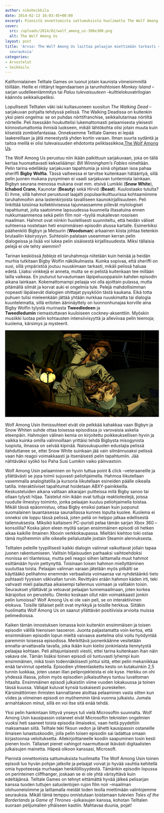 ```yaml
---
author: nikoheikkila
date: 2014-02-13 16:03:45+00:00
excerpt: Pienistä onnettomista sattumuksista huolimatta The Wolf Among Usin toinen episodi luo hyvän pohjan jatkolle ja pelaajat voivat jo hyvää vauhtia kehitellä omia hypoteeseja murhaajan henkilöllisyydestä.
cover:
  src: /uploads/2014/02/wolf_among_us-300x300.png
  alt: The Wolf Among Us
layout: post
title: 'Arvio: The Wolf Among Us laittaa pelaajan miettimään tarkasti valintojensa
  seurauksia'
categories:
- Arvostelut
- Seikkailu
---
```


Kalifornialainen Telltale Games on luonut jotain kaunista viimeisimmillä töillään. Heille ei riittänyt legendaarisen ja tarunhohtoisen _Monkey Island_ –sarjan uudelleenlämmitys tai _Paluu tulevaisuuteen_ –kulttielokuvatrilogian käännös seikkailupeliksi.

Lopullisesti Telltalen väki iski kultasuoneen suositun _The Walking Dead_ –sarjakuvan pohjalta tehdyssä pelissä. The Walking Deadissa on kuitenkin yksi pieni ongelma: se on puhdas nörttifranchise, seikkailutarinaa nörtiltä nörteille. Peli itsessään houkuttelisi lukemattomasti pelaamisesta yleisesti kiinnostumattomia ihmisiä luokseen, mikäli lähtökohta olisi jotain muuta kuin kliseistä zombiefantasiaa. Onneksemme Telltale Games ei lepää laakereillaan ja jätä menestystä yhden kortin varaan. Ilman suurta sydäntä ja taitoa meillä ei olisi tulevaisuuden ehdotonta peliklassikkoa,[The Wolf Among Us](http://www.telltalegames.com/thewolfamongus/).

The Wolf Among Us perustuu niin ikään palkittuun sarjakuvaan, joka on tällä kertaa huomattavasti kekseliäämpi: _Bill Winningham’s Fables_ nimeltään. Pelin tarina edelläkäy sarjakuvan tapahtumia ja siinä ohjataan isoa pahaa sheriffi **Bigby Wolfia**. Tässä vaiheessa ei tarvitse kuitenkaan hätääntyä, sillä pelin juonen mukana pysyminen ei vaadi sarjakuvan tuntemista lainkaan. Bigbyn seurana menossa mukana ovat mm. etsivä Lumikki (**Snow White**), **Ichabod Crane**, Kaunotar (**Beauty**) sekä Hirviö (**Beast**). Kuulostaako tutulta? Ei ihme, sillä hahmot perustuvat laajalti populaarikulttuurissa kohtaamiimme taruhahmoihin aina lastenkirjoista tavalliseen kaunokirjallisuuteen. Peli linkittää toisiinsa kollektiivisessa tajunnassamme piilevät mytologiset tapahtumat, joita saatoimme lapsuudessa kuunnella iltasatuina ennen nukkumaanmenoa sekä pelin film noir –tyyliä mukailevan rosoisen maailman. Hahmot ovat niinkin huolellisesti suunniteltu, että heidän väliset suhteensa nostetaan heti ensimmäisen episodin alussa kartalle. Esimerkiksi päähenkilö Bigbyn ja Metsurin (**Woodsman**) arkaainen kiista johtaa tietenkin brutaaliin käsirysyyn. Suhteisiin palataan useamman kerran pelin dialogeissa ja lisää voi lukea pelin sisäisestä kirjallisuudesta. Miksi tällaisia pelejä ei ole tehty aiemmin?

Tarinan keskiössä _fableja_ eli taruhahmoja niitetään kuin heinää ja heidän murhia tutkitaan Bigby Wolfin näkökulmasta. Kuinka sopivaa, että sheriffi on susi, sillä ympäristöä joutuu nuuskimaan tarkasti, mikäli pelissä haluaa edetä. Liiaksi vinkkejä ei anneta, mutta se ei pelistä kuitenkaan tee millään lailla vaikeaa. En joutunut turvautumaan läpipeluuoppaisiin kahden episodin aikana lainkaan. Kokemattomampi pelaaja voi olla ajoittain pulassa, mutta pitämällä silmät ja korvat auki ei ongelmia tule. Pelejä mahdollisimman nopeasti läpäisevät dialogien ohittajat pysyköön tästä kaukana. Eikä totta puhuen tulisi mieleenkään jättää yhtään nurkkaa nuuskimatta tai dialogia kuuntelematta, sillä eritoten ääninäyttely on luonnonhunajaa korville aina Bigby Wolfin tylystä murinasta **Tweedledeen** ja **Tweedledumin** riemastuttavan kuuloiseen cockney-aksenttiin. Myöskin musiikki luotaa pelin kohtausten intensiivisyyttä ja alleviivaa pelin teemoja; kuolema, kärsimys ja mysteerit.

[![Wolf Among Us: Bigby Wolf & Woodsman](/uploads/2014/02/bigby_and_woodsman.jpg)](/uploads/2014/02/bigby_and_woodsman.jpg)

Wolf Among Usin ihmissuhteet eivät ole pelkkää kahakkaa vaan Bigbyn ja Snow Whiten suhde ottaa toisessa episodissa jo varovaisia askelia eteenpäin. Hahmojen välinen kemia on kirjoitettu poikkeuksellisen hyvin ja vaikka kuinka omilla valinnoillaan yrittäisi tehdä Bigbysta misogynista luopiota, ilmassa on selvää kipinää. Naissukupuolen edustajia pelissä ilahduttanee se, ettei Snow White suinkaan jää vain silmänruoaksi pelissä vaan hän reagoi voimakkaasti ja itsenäisesti pelin tapahtumiin. Jää nähtäväksi syökö Iso Paha Susi Lumikin vaiko päinvastoin.

Wolf Among Usin pelaaminen on hyvin tuttua point & click –veteraaneille ja yllättävästi se jopa toimii sujuvasti peliohjaimella. Hahmoa liikutellaan vasemmalla analogitatilla ja kursoria liikutellaan esineiden päälle oikealla tatilla. Interaktiiviset tapahtumat hoidetaan ABXY-painikkeilla. Keskusteluiden aikana valitaan aikarajan puitteissa mitä Bigby sanoo tai ollaan tylysti hiljaa. Taistelut niin ikään ovat tuttuja reaktiotestejä, joissa ruudulle ilmestyy toiminto, jonka pelaajan kuuluu peliohjaimella toistaa. Mikäli tässä epäonnistuu, ottaa Bigby ensiksi pataan kuin juopunut suomalainen lauantaisessa saunaillassa kunnes lopulta kuolee. Kuolema ei onneksi ole loppu tässä pelissä, joten peliä on helppo jatkaa edellisestä tallennuksesta. Miksikö kaltaiseni PC-puristi pelaa tämän sarjan Xbox 360 –konsolilla? Koska jalon eleen myötä sarjan ensimmäinen episodi oli hetken aikaa kaikille ilmainen Xboxin verkkokaupassa. Mieltäni kiehtoo toki ostaa tämä myöhemmin sille oikealle pelialustalle jostain Steamin alennuksesta.

Telltalen peleille tyypillisesti kaikki dialogin valinnat vaikuttavat jollain tapaa juonen rakentumiseen. Valitsin hiljaisuuden parhaaksi vaihtoehdoksi monissa eri tilanteissa, mutta peli reagoi siihen laittamalla muut hahmot esittämään hyvin pettynyttä. Toisinaan toisen hahmon miellyttäminen suututtaa toista. Pelaajan valinnan varaan jätetään myös pitkälti se käyttääkö pelihahmo enemmän verbaalista voimaansa vai nyhdetäänkö tieto puhtaasti fyysisen väkivallan turvin. Revittyäni erään hahmon käden irti, teki vahvasti mieli palauttaa aikaisempi tallennus voimaan ja valitakin toisin. Seuraukset yllättävät ja vetoavat pelaajan tunnemaailmaan, joten korkea ikärajoitus on perusteltu. Olenko koskaan ollut näin voimakkaasti jonkin pelin lumoissa? Wolf Among Us ei ole vain peli, se on interaktiivinen elokuva. Toisille tällaiset pelit ovat myrkkyä ja toisille herkkua. Siitäkin huolimatta Wolf Among Us on saanut yllättävän positiivisia arvioita muissa pelimedioissa.

Kaiken tämän innostuksen lomassa koin kuitenkin ensimmäisen ja toisen episodin välillä hienoisen tasoeron. Juonta paljastamatta voin kertoa, että ensimmäisen episodin lopun mieltä vaivaava asetelma olisi voitu hyödyntää paremmin toisessa episodissa. Merkittävä juonenkäänne vesitetään ennalta-arvattavalla tavalla, joka ikään kuin kielisi jonkinlaista liennytystä pelaajaa kohtaan. Peli alitajuntaisesti viestii, ettei tarina kuitenkaan ihan näin vakava ole. Tämän lisäksi toinen episodi oli tuntuvasti lyhempi kuin ensimmäinen, mikä tosin todennäköisesti johtui siitä, ettei pelin mekaniikkaa enää tarvinnut opetella. Episodien yhteenlaskettu kesto on kutakuinkin 2,5 tunnin luokkaa, joten usean illan peliprojekteista ei ole kyse. Herkku on ohi yhdessä illassa, jolloin myös episodien julkaisutiheys tuntuu luvattoman hitaalta. Ensimmäinen episodi julkaistiin viime vuoden lokakuussa ja toinen tässä kuussa. Väliajat kuluvat kynsiä tuskaisesti pureskellen. Kärsimättömien ihmisten kannattanee aloittaa pelaaminen vasta sitten kun viides ja viimeinen episodi on myöhemmin tänä vuonna julkaistu. Jumala armahtakoon minut, sillä en voi itse sitä enää tehdä.

Yksi pelin hankintaan liittyvä ynseys tuli vielä Microsoftin suunnalta. Wolf Among Usin kausipassin ostaneet eivät Microsoftin teknisten ongelmien vuoksi heti saaneet toista episodia ilmaiseksi, vaan heitä pyydettiin maksamaan siitä. Telltale teki fiksun vedon ja lähetti kausipassin ostaneille ilmaisen lunastuskoodin, jolla pelin toisen episodin sai ladattua omaan kirjastoonsa veloituksetta. Allekirjoittaneelle koodin saapuminen tosin kesti pienen tovin. Tällaiset pienet vahingot naarmuttavat ikävästi digitaalisten julkaisujen mainetta. Häpeä olkoon kanssasi, Microsoft.

Pienistä onnettomista sattumuksista huolimatta The Wolf Among Usin toinen episodi luo hyvän pohjan jatkolle ja pelaajat voivat jo hyvää vauhtia kehitellä omia hypoteeseja murhaajan henkilöllisyydestä. Tämänkin episodin lopussa on perinteinen cliffhanger, joskaan se ei ole yhtä värisyttävä kuin edeltäjänsä. Telltale Games on tehnyt eittämättä hyvää jälkeä pelisarjan kanssa tuoden tuttujen satuolentojen rujon film noir –maailman olohuoneisiimme ja laittamalla meidät toden teolla miettimään valintojemme seurauksia. Mikäli tämä temppu onnistutaan toistamaan tulevien _Tales of the Borderlands_ ja _Game of Thrones_ –julkaisujen kanssa, kohotan Telltalen suoraan pelijumalien ylhäiseen kastiin. Mahtavaa duunia, pojat!
